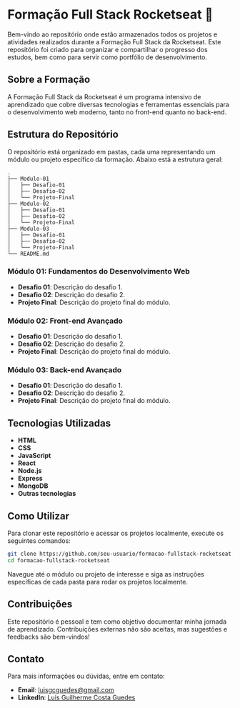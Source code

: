 # Formação Full Stack Rocketseat 🚀

Bem-vindo ao repositório onde estão armazenados todos os projetos e atividades realizados durante a Formação Full Stack da Rocketseat. Este repositório foi criado para organizar e compartilhar o progresso dos estudos, bem como para servir como portfólio de desenvolvimento.

## Sobre a Formação

A Formação Full Stack da Rocketseat é um programa intensivo de aprendizado que cobre diversas tecnologias e ferramentas essenciais para o desenvolvimento web moderno, tanto no front-end quanto no back-end.

## Estrutura do Repositório

O repositório está organizado em pastas, cada uma representando um módulo ou projeto específico da formação. Abaixo está a estrutura geral:

```
.
├── Modulo-01
│   ├── Desafio-01
│   ├── Desafio-02
│   └── Projeto-Final
├── Modulo-02
│   ├── Desafio-01
│   ├── Desafio-02
│   └── Projeto-Final
├── Modulo-03
│   ├── Desafio-01
│   ├── Desafio-02
│   └── Projeto-Final
└── README.md
```

### Módulo 01: Fundamentos do Desenvolvimento Web

- **Desafio 01**: Descrição do desafio 1.
- **Desafio 02**: Descrição do desafio 2.
- **Projeto Final**: Descrição do projeto final do módulo.

### Módulo 02: Front-end Avançado

- **Desafio 01**: Descrição do desafio 1.
- **Desafio 02**: Descrição do desafio 2.
- **Projeto Final**: Descrição do projeto final do módulo.

### Módulo 03: Back-end Avançado

- **Desafio 01**: Descrição do desafio 1.
- **Desafio 02**: Descrição do desafio 2.
- **Projeto Final**: Descrição do projeto final do módulo.

## Tecnologias Utilizadas

- **HTML**
- **CSS**
- **JavaScript**
- **React**
- **Node.js**
- **Express**
- **MongoDB**
- **Outras tecnologias**

## Como Utilizar

Para clonar este repositório e acessar os projetos localmente, execute os seguintes comandos:

```bash
git clone https://github.com/seu-usuario/formacao-fullstack-rocketseat.git
cd formacao-fullstack-rocketseat
```

Navegue até o módulo ou projeto de interesse e siga as instruções específicas de cada pasta para rodar os projetos localmente.

## Contribuições

Este repositório é pessoal e tem como objetivo documentar minha jornada de aprendizado. Contribuições externas não são aceitas, mas sugestões e feedbacks são bem-vindos!

## Contato

Para mais informações ou dúvidas, entre em contato:

- **Email**: luisgcguedes@gmail.com
- **LinkedIn**: [Luis Guilherme Costa Guedes](https://www.linkedin.com/in/luisgcostaguedes/)
